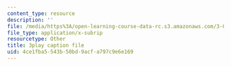 ```yaml
---
content_type: resource
description: ''
file: /media/https%3A/open-learning-course-data-rc.s3.amazonaws.com/3-054-cellular-solids-structure-properties-and-applications-spring-2015/4ce1fba5543b50bd9acfa797c9e6e169_WiFahA1iAv4.vtt
file_type: application/x-subrip
resourcetype: Other
title: 3play caption file
uid: 4ce1fba5-543b-50bd-9acf-a797c9e6e169
---
```

